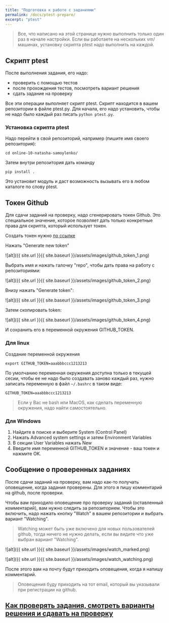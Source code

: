 ```yaml
---
title: "Подготовка к работе с заданиями"
permalink: /docs/ptest-prepare/
excerpt: "ptest"
---
```


> Все, что написано на этой странице нужно выполнить только один раз в начале настройки.
> Если вы работаете на нескольких vm/машинах, установку скрипта ptest надо выполнить на каждой.

## Скрипт ptest

После выполнения задания, его надо:

* проверить с помощью тестов
* после прохождения тестов, посмотреть вариант решения
* сдать задание на проверку

Все эти операции выполняет скрипт ptest. Скрипт находится в вашем репозитории в файле ptest.py.
Для начала, его надо установить, чтобы не надо было каждый раз писать ``python ptest.py``.

### Установка скрипта ptest

Надо перейти в свой репозиторий, например (пишите имя своего репозитория):

```
cd online-10-natasha-samoylenko/
```

Затем внутри репозитория дать команду

```
pip install .
```

Это установит модуль и даст возможность вызывать его в любом каталоге по слову ptest.

## Токен Github

Для сдачи заданий на проверку, надо сгенерировать токен Github. Это специальное значение, которое позволяет дать
только конкретные права для скрипта, который использует токен.


Создать токен нужно [по ссылке](https://github.com/settings/tokens)

Нажать "Generate new token"

![alt]({{ site.url }}{{ site.baseurl }}/assets/images/github_token_1.png)

Выбрать имя и нажать галочку "repo", чтобы дать права на работу с репозиториями:

![alt]({{ site.url }}{{ site.baseurl }}/assets/images/github_token_2.png)

Внизу нажать "Generate token":

![alt]({{ site.url }}{{ site.baseurl }}/assets/images/github_token_3.png)

Затем скопировать token:

![alt]({{ site.url }}{{ site.baseurl }}/assets/images/github_token_4.png)


И сохранить его в переменной окружения GITHUB_TOKEN.

### Для linux

Создание переменной окружения

```
export GITHUB_TOKEN=aaabbbccc1213213
```

По умолчанию переменная окружения доступна только в текущей сесии, чтобы ее не надо было
создавать заново каждый раз, нужно записать переменную в файл ``~/.bashrc`` в таком виде:

```
GITHUB_TOKEN=aaabbbccc1213213
```

> Если у Вас не bash или MacOS, как сделать переменную окружения, надо найти самостоятельно.

### Для Windows

1. Найдите в поиске и выберите System (Control Panel)
2. Нажать Advanced system settings и затем Environment Variables
3. В секции User Variables нажать New
4. Введите имя переменной GITHUB_TOKEN и значение - ваш токен и нажмите OK.


## Сообщение о проверенных заданиях

После сдачи заданий на проверку, вам надо как-то получать оповещение, когда задания проверены.
Для этого я пишу комментарий на github, после проверки.

Чтобы вам приходило оповещение про проверку заданий (оставленный комментарий),
вам нужно следить за репозиторием.
Чтобы это включить, надо нажать кнопку "Watch" в вашем репозитории и выбрать вариант "Watching".

> Watching может быть уже включено для новых пользователей github, тогда ничего не нужно делать,
> если вы видите что уже выбран вариант "Watching".

![alt]({{ site.url }}{{ site.baseurl }}/assets/images/watch_marked.png)

![alt]({{ site.url }}{{ site.baseurl }}/assets/images/watch_watching.png)


После этого вам на почту будут приходить оповещения, когда я напишу комментарий.

> Оповещения буду приходить на тот email, который вы указывали при регистрации на github.

## [Как проверять задания, смотреть варианты решения и сдавать на проверку](https://pyneng.github.io/docs/ptest/)

